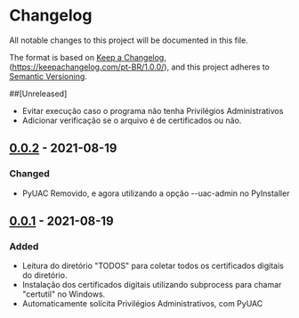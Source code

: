 # Changelog
All notable changes to this project will be documented in this file.

The format is based on [Keep a Changelog](https://keepachangelog.com/en/1.0.0/), (https://keepachangelog.com/pt-BR/1.0.0/),
and this project adheres to [Semantic Versioning](https://semver.org/spec/v2.0.0.html).


##[Unreleased]
- Evitar execução caso o programa não tenha Privilégios Administrativos
- Adicionar verificação se o arquivo é de certificados ou não.

## [0.0.2] - 2021-08-19
### Changed
- PyUAC Removido, e agora utilizando a opção --uac-admin no PyInstaller


## [0.0.1] - 2021-08-19
### Added
- Leitura do diretório "TODOS" para coletar todos os certificados digitais do diretório.
- Instalação dos certificados digitais utilizando subprocess para chamar "certutil" no Windows.
- Automaticamente solicita Privilégios Administrativos, com PyUAC


[0.0.2]: unreleased
[0.0.1]: unreleased
